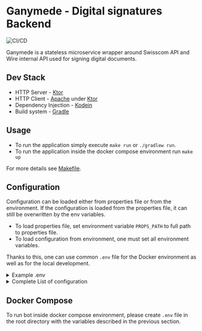 # Ganymede - Digital signatures Backend
![CI/CD](https://github.com/wireapp/ganymede/workflows/CI/CD/badge.svg)

Ganymede is a stateless microservice wrapper around Swisscom API and Wire internal API used for 
signing digital documents.

## Dev Stack
* HTTP Server - [Ktor](https://ktor.io/)
* HTTP Client - [Apache](https://ktor.io/clients/http-client/engines.html) under [Ktor](https://ktor.io/)
* Dependency Injection - [Kodein](https://github.com/Kodein-Framework/Kodein-DI)
* Build system - [Gradle](https://gradle.org/)

## Usage
* To run the application simply execute `make run` or `./gradlew run`.
* To run the application inside the docker compose environment run `make up`

For more details see [Makefile](Makefile).

## Configuration
Configuration can be loaded either from properties file or from the environment.
If the configuration is loaded from the properties file, it can still be overwritten by the env variables.

* To load properties file, set environment variable `PROPS_PATH` to full path to properties file.
* To load configuration from environment, one must set all environment variables.

Thanks to this, one can use common `.env` file for the Docker environment as well as for the local development.

<details><summary>Example .env</summary>
<p>

```bash
# Swisscom API
SWISSCOM_API_BASE_URL=https://ais.swisscom.com/AIS-Server/rs/v1.0
SWISSCOM_API_SIGN_PATH=/sign
SWISSCOM_API_PENDING_PATH=/pending

# Store configuration properties
STORE_PATH=/root/certificates/aves.jks
STORE_PASS=super-strong-password
STORE_TYPE=JKS

# Wire API
WIRE_API_BASE_URL=
WIRE_API_USERS_PATH=i/users
```

</p>
</details>

<details><summary>Complete List of configuration</summary>
<p>

```kotlin
/**
 * Contains variables that are loaded from the environment.
 */
enum class EnvConfigVariables {
    /**
     * Password for the key store.
     */
    STORE_PASS,

    /**
     * Path to the keystore.
     */
    STORE_PATH,

    /**
     * Type of the store, JKS for example
     */
    STORE_TYPE,

    /**
     * Password for key.
     */
    KEY_PASS,

    /**
     * Base URL for the internal Wire BE.
     */
    WIRE_API_BASE_URL,

    /**
     * Path to users API.
     */
    WIRE_API_USERS_PATH,

    /**
     * Base URL for Swisscom API.
     */
    SWISSCOM_API_BASE_URL,

    /**
     * Swisscom API sign path.
     */
    SWISSCOM_API_SIGN_PATH,

    /**
     * Swisscom pending path.
     */
    SWISSCOM_API_PENDING_PATH
}
```

See [complete list](src/main/kotlin/com/wire/ganymede/setup/EnvConfigVariables.kt).
</p>
</details>


## Docker Compose
To run bot inside docker compose environment,
please create `.env` file in the root directory with the variables described in the previous section.
